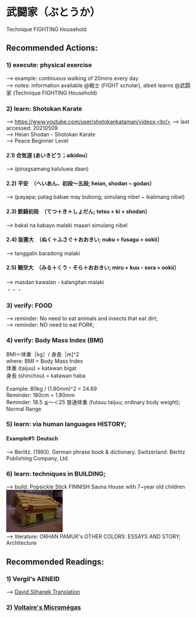 # 武闘家（ぶとうか）
Technique FIGHTING Household

## Recommended Actions:
### 1) execute: physical exercise 
--> example: continuous walking of 20mins every day<br/>
--> notes: information available @戦士 (FIGHT scholar), albeit learns @武闘家 (Technique FIGHTING Household)

### 2) learn: Shotokan Karate
--> https://www.youtube.com/user/shotokankataman/videos;<br/>
--> last accessed: 20210509<br/>
--> Heian Shodan - Shotokan Karate<br/>
--> Peace Beginner Level

#### 2.1) 合気道 (あいきどう；aikidou）
--> (pinagsamang kaluluwa daan)<br/>

#### 2.2) 平安　（へいあん、初段～五段; heian, shodan ~ godan）
--> (payapa; patag babae may bubong; simulang nibel ~ ikalimang nibel)<br/>

#### 2.3) 鉄騎初段　（てつ＋き＋しょだん; tetsu + ki + shodan）
--> bakal na kabayo malaki maaari simulang nibel<br/>

#### 2.4) 抜塞大　（ぬく＋ふさぐ＋おおきい; nuku + fusagu + ookii）
--> tanggalin baradong malaki

#### 2.5) 観空大　（みる＋くう・そら＋おおきい; miru + kuu・sora + ookii）
--> masdan kawalan・kalangitan malaki
<br/>
・・・

### 3) verify: FOOD
--> reminder: No need to eat animals and insects that eat dirt;<br/>
--> reminder: NO need to eat PORK;

### 4) verify: Body Mass Index (BMI)
BMI＝体重［kg］/ 身長［m]^2<br/>
where: BMI = Body Mass Index<br/>
体重 (taijuu) = katawan bigat<br/>
身長 (shinchou) = katawan haba<br/>
<br/>
Example: 80kg / (1.80mm)^2 = 24.69<br/>
Reminder: 180cm = 1.80mm<br/>
Reminder: 18.5 ≦～＜25 普通体重 (futsuu taijuu; ordinary body weight); Normal Range

### 5) learn: via human languages HISTORY; 
#### Example#1: Deutsch
--> Berlitz. (1993). German phrase book & dictionary. Switzerland: Berlitz Publishing Company, Ltd.

### 6) learn: techniques in BUILDING; 
--> build: Popsickle Stick FINNISH Sauna House with 7~year old children<br/>
<img src="https://github.com/masarapmabuhay/-/blob/main/res/builtPopsickleStickSaunaHouseWith7YrOldNephew20161217.jpg" width="30%">
<br/>
--> literature: ORHAN PAMUK's OTHER COLORS: ESSAYS AND STORY; Architecture

## Recommended Readings:
### 1) Vergil's AENEID
--> [David Silhanek Translation](https://www.amazon.com/Homers-Iliad-Vergils-Aeneid-Silhanek/dp/B000SHU4N8)

### 2) [Voltaire's Micromégas](https://www.amazon.com/French-Stories-Fran%C3%A7ais-Dual-Language-English/dp/0486264432)

